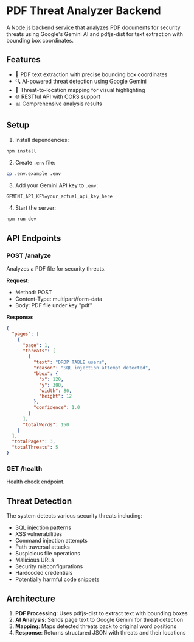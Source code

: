 # PDF Threat Analyzer Backend

A Node.js backend service that analyzes PDF documents for security threats using Google's Gemini AI and pdfjs-dist for text extraction with bounding box coordinates.

## Features

- 📄 PDF text extraction with precise bounding box coordinates
- 🔍 AI-powered threat detection using Google Gemini
- 🎯 Threat-to-location mapping for visual highlighting
- 🌐 RESTful API with CORS support
- 📊 Comprehensive analysis results

## Setup

1. Install dependencies:
```bash
npm install
```

2. Create `.env` file:
```bash
cp .env.example .env
```

3. Add your Gemini API key to `.env`:
```
GEMINI_API_KEY=your_actual_api_key_here
```

4. Start the server:
```bash
npm run dev
```

## API Endpoints

### POST /analyze
Analyzes a PDF file for security threats.

**Request:**
- Method: POST
- Content-Type: multipart/form-data
- Body: PDF file under key "pdf"

**Response:**
```json
{
  "pages": [
    {
      "page": 1,
      "threats": [
        {
          "text": "DROP TABLE users",
          "reason": "SQL injection attempt detected",
          "bbox": {
            "x": 120,
            "y": 300,
            "width": 80,
            "height": 12
          },
          "confidence": 1.0
        }
      ],
      "totalWords": 150
    }
  ],
  "totalPages": 3,
  "totalThreats": 5
}
```

### GET /health
Health check endpoint.

## Threat Detection

The system detects various security threats including:
- SQL injection patterns
- XSS vulnerabilities
- Command injection attempts
- Path traversal attacks
- Suspicious file operations
- Malicious URLs
- Security misconfigurations
- Hardcoded credentials
- Potentially harmful code snippets

## Architecture

1. **PDF Processing**: Uses pdfjs-dist to extract text with bounding boxes
2. **AI Analysis**: Sends page text to Google Gemini for threat detection
3. **Mapping**: Maps detected threats back to original word positions
4. **Response**: Returns structured JSON with threats and their locations
